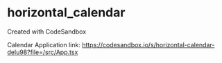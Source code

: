 # horizontal_calendar
Created with CodeSandbox

Calendar Application link:
https://codesandbox.io/s/horizontal-calendar-delu98?file=/src/App.tsx
